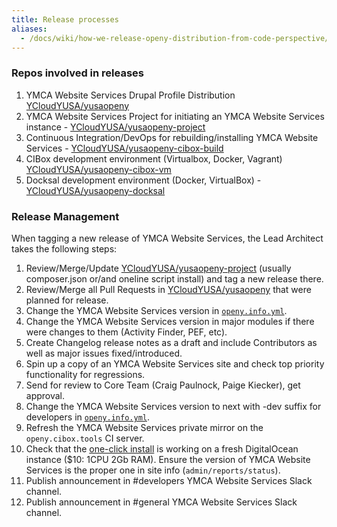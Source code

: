 ```yaml
---
title: Release processes
aliases:
  - /docs/wiki/how-we-release-openy-distribution-from-code-perspective/
---
```


### Repos involved in releases

1. YMCA Website Services Drupal Profile Distribution [YCloudYUSA/yusaopeny](https://github.com/YCloudYUSA/yusaopeny)
1. YMCA Website Services Project for initiating an YMCA Website Services instance - [YCloudYUSA/yusaopeny-project](https://github.com/YCloudYUSA/yusaopeny-project)
1. Continuous Integration/DevOps for rebuilding/installing YMCA Website Services - [YCloudYUSA/yusaopeny-cibox-build](https://github.com/YCloudYUSA/yusaopeny-cibox-build)
1. CIBox development environment (Virtualbox, Docker, Vagrant) [YCloudYUSA/yusaopeny-cibox-vm](https://github.com/YCloudYUSA/yusaopeny-cibox-vm)
1. Docksal development environment (Docker, VirtualBox) - [YCloudYUSA/yusaopeny-docksal](https://github.com/YCloudYUSA/yusaopeny-docksal)

### Release Management

When tagging a new release of YMCA Website Services, the Lead Architect takes the following steps:

1. Review/Merge/Update [YCloudYUSA/yusaopeny-project](https://github.com/YCloudYUSA/yusaopeny-project) (usually composer.json or/and oneline script install) and tag a new release there.
1. Review/Merge all Pull Requests in [YCloudYUSA/yusaopeny](https://github.com/YCloudYUSA/yusaopeny) that were planned for release.
1. Change the YMCA Website Services version in [`openy.info.yml`](https://github.com/YCloudYUSA/yusaopeny/blob/9.x-2.x/openy.info.yml#L5).
1. Change the YMCA Website Services version in major modules if there were changes to them (Activity Finder, PEF, etc).
1. Create Changelog release notes as a draft and include Contributors as well as major issues fixed/introduced.
1. Spin up a copy of an YMCA Website Services site and check top priority functionality for regressions.
1. Send for review to Core Team (Craig Paulnock, Paige Kiecker), get approval.
1. Change the YMCA Website Services version to next with -dev suffix for developers in [`openy.info.yml`](https://github.com/YCloudYUSA/yusaopeny/blob/8.x-2.x/openy.info.yml#L5).
1. Refresh the YMCA Website Services private mirror on the `openy.cibox.tools` CI server.
1. Check that the [one-click install](https://github.com/YCloudYUSA/yusaopeny-project/blob/8.2.x/scripts/openyonclickinstall.sh) is working on a fresh DigitalOcean instance ($10: 1CPU 2Gb RAM). Ensure the version of YMCA Website Services is the proper one in site info (`admin/reports/status`).
1. Publish announcement in #developers YMCA Website Services Slack channel.
1. Publish announcement in #general YMCA Website Services Slack channel.
